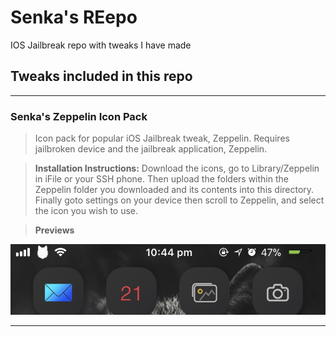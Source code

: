 # Senka's REepo
IOS Jailbreak repo with tweaks I have made

## Tweaks included in this repo

___
### Senka's Zeppelin Icon Pack
> Icon pack for popular iOS Jailbreak tweak, Zeppelin. Requires jailbroken device and the jailbreak application, Zeppelin.

> **Installation Instructions:**
> Download the icons, go to Library/Zeppelin in iFile or your SSH phone. Then upload the folders within the Zeppelin folder you downloaded and its contents into this directory. Finally goto settings on your device then scroll to Zeppelin, and select the icon you wish to use.

> **Previews**

![Wolf Preview](https://github.com/SenkaWolf/senkawolf.github.io/blob/master/Screenshots/wolf.png?raw=true)
___
